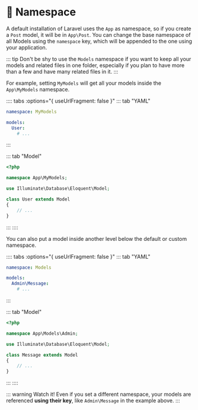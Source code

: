 # 📁 Namespace

A default installation of Laravel uses the `App` as namespace, so if you create a `Post` model, it will be in `App\Post`. You can change the base namespace of all Models using the `namespace` key, which will be appended to the one using your application.

::: tip
Don't be shy to use the `Models` namespace if you want to keep all your models and related files in one folder, especially if you plan to have more than a few and have many related files in it.
:::

For example, setting `MyModels` will get all your models inside the `App\MyModels` namespace.

:::: tabs :options="{ useUrlFragment: false }"
::: tab "YAML"
```yaml
namespace: MyModels

models:
  User:
    # ...
```
:::

::: tab "Model"
```php
<?php

namespace App\MyModels;

use Illuminate\Database\Eloquent\Model;

class User extends Model
{
    // ...
}
```
:::
::::

You can also put a model inside another level below the default or custom namespace.

:::: tabs :options="{ useUrlFragment: false }"
::: tab "YAML"
```yaml
namespace: Models

models:
  Admin\Message:
    # ...
```
:::

::: tab "Model"
```php
<?php

namespace App\Models\Admin;

use Illuminate\Database\Eloquent\Model;

class Message extends Model
{
    // ...
}
```
:::
::::

::: warning
Watch it! Even if you set a different namespace, your models are referenced **using their key**, like `Admin\Message` in the example above.
:::

